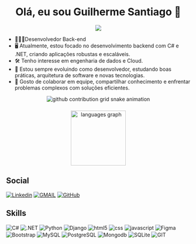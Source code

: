 <h1 align="center">Olá, eu sou Guilherme Santiago 👋</h1>

<div align="center">
  <img height="" src="https://media3.giphy.com/media/v1.Y2lkPTc5MGI3NjExangxMDRmNWc1djk2ZzdrZnRjb2puM3NtcnFxenc0bnFidzh0cm14NiZlcD12MV9pbnRlcm5hbF9naWZfYnlfaWQmY3Q9Zw/EdfjsG4sLrTBlJ2FWk/giphy.gif"  />
</div>


- 🧑🏾‍💻Desenvolvedor Back-end
- 🖥️ Atualmente, estou focado no desenvolvimento backend com C# e .NET, criando aplicações robustas e escaláveis.
- 🛠️ Tenho interesse em engenharia de dados e Cloud.
- 🌱 Estou sempre evoluindo como desenvolvedor, estudando boas práticas, arquitetura de software e novas tecnologias.
- 🤝 Gosto de colaborar em equipe, compartilhar conhecimento e enfrentar problemas complexos com soluções eficientes.

<div align="center">
<picture>
  <source media="(prefers-color-scheme: dark)" srcset="https://raw.githubusercontent.com/Santiagoguii/Santiagoguii/output/github-contribution-grid-snake-dark.svg">
  <source media="(prefers-color-scheme: light)" srcset="https://raw.githubusercontent.com/Santiagoguii/Santiagoguii/output/github-contribution-grid-snake-dark.svg">
  <img align="center" alt="github contribution grid snake animation" src="https://raw.githubusercontent.com/Santiagoguii/Santaigoguii4/output/github-contribution-grid-snake.svg">  
</picture>  

###

<img src= "https://github-readme-stats.vercel.app/api?username=Santiagoguii&show_icons=true&theme=dracula" height="150" alt="languages graph"/>
</div>

## Social
[![Linkedin](https://img.shields.io/badge/LinkedIn-0077B5?style=for-the-badge&logo=linkedin&logoColor=white)](www.linkedin.com/in/guilherme-santiago-ti/)
[![GMAIL](https://img.shields.io/badge/Gmail-D14836?style=for-the-badge&logo=gmail&logoColor=white)](https://mail.google.com/mail/?view=cm&to=guilhermepsantiago04@gmail.com)
[![GitHub ](https://img.shields.io/badge/GitHub-100000?style=for-the-badge&logo=github&logoColor=white)](https://github.com/Santiagoguii)


## Skills

<div style="display: inline_block">
  <img align="center" alt="C#" src="https://img.shields.io/badge/C%23-239120?style=for-the-badge&logo=c-sharp&logoColor=white" />
  <img align="center" alt=".NET" src="https://img.shields.io/badge/.NET-5C2D91?style=for-the-badge&logo=.net&logoColor=white" />
  <img align="center" alt="Python" src="https://img.shields.io/badge/Python-14354C?style=for-the-badge&logo=python&logoColor=white" />
  <img align="center" alt="Django" src="https://img.shields.io/badge/Django-092E20?style=for-the-badge&logo=django&logoColor=white" />
  
  <img align="center" alt="html5" src="https://img.shields.io/badge/HTML-239120?style=for-the-badge&logo=html5&logoColor=white" />
  <img align="center" alt="css" src="https://img.shields.io/badge/CSS3-1572B6?style=for-the-badge&logo=css3&logoColor=white" />
  <img align="center" alt="javascript" src="https://img.shields.io/badge/JavaScript-323330?style=for-the-badge&logo=javascript&logoColor=F7DF1E" />
  <img align="center" alt="Figma" src="https://img.shields.io/badge/Figma-F24E1E?style=for-the-badge&logo=figma&logoColor=white" />
  <img align="center" alt="Bootstrap" src="https://img.shields.io/badge/Bootstrap-563D7C?style=for-the-badge&logo=bootstrap&logoColor=white" />
  
  <img align="center" alt="MySQL" src="https://img.shields.io/badge/MySQL-00000F?style=for-the-badge&logo=mysql&logoColor=white" />
  <img align="center" alt="PostgreSQL" src="https://img.shields.io/badge/PostgreSQL-316192?style=for-the-badge&logo=postgresql&logoColor=white" />
  <img align="center" alt="Mongodb" src="https://img.shields.io/badge/MongoDB-4EA94B?style=for-the-badge&logo=mongodb&logoColor=white" />
  <img align="center" alt="SQLite" src="https://img.shields.io/badge/SQLite-07405E?style=for-the-badge&logo=sqlite&logoColor=white" />
  <img align="center" alt="GIT" src="https://img.shields.io/badge/GIT-E44C30?style=for-the-badge&logo=git&logoColor=white" />

<!---
Santiagoguii/Santiagoguii is a ✨ special ✨ repository because its `README.md` (this file) appears on your GitHub profile.
You can click the Preview link to take a look at your changes.
--->
